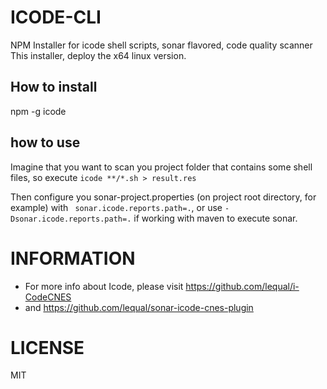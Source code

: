 
# ICODE-CLI

NPM Installer for icode shell scripts, sonar flavored, code quality scanner
This installer, deploy the x64 linux version.

## How to install

npm -g icode

## how to use

Imagine that you want to scan you project folder that contains some shell files, so execute  ` icode **/*.sh > result.res `

Then configure you sonar-project.properties (on project root directory, for example) with ` sonar.icode.reports.path=.`,
or use `-Dsonar.icode.reports.path=.` if working with maven to execute sonar.

# INFORMATION

+ For more info about Icode, please visit https://github.com/lequal/i-CodeCNES
+ and https://github.com/lequal/sonar-icode-cnes-plugin

# LICENSE

MIT
